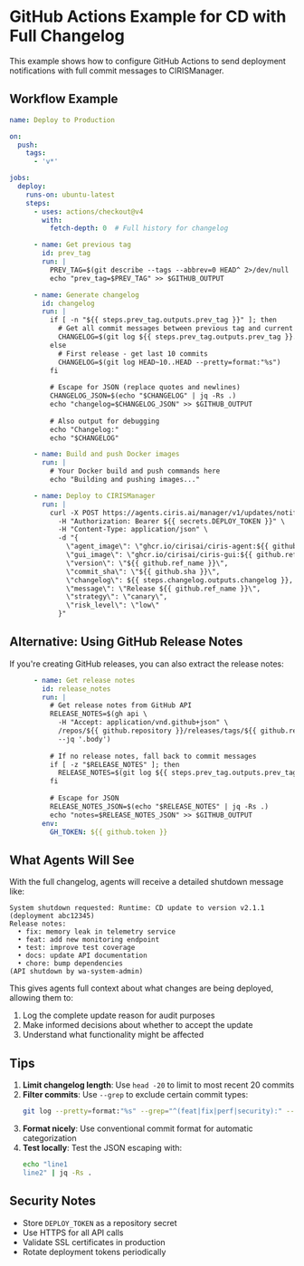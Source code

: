 # GitHub Actions Example for CD with Full Changelog

This example shows how to configure GitHub Actions to send deployment notifications with full commit messages to CIRISManager.

## Workflow Example

```yaml
name: Deploy to Production

on:
  push:
    tags:
      - 'v*'

jobs:
  deploy:
    runs-on: ubuntu-latest
    steps:
      - uses: actions/checkout@v4
        with:
          fetch-depth: 0  # Full history for changelog

      - name: Get previous tag
        id: prev_tag
        run: |
          PREV_TAG=$(git describe --tags --abbrev=0 HEAD^ 2>/dev/null || echo "")
          echo "prev_tag=$PREV_TAG" >> $GITHUB_OUTPUT

      - name: Generate changelog
        id: changelog
        run: |
          if [ -n "${{ steps.prev_tag.outputs.prev_tag }}" ]; then
            # Get all commit messages between previous tag and current
            CHANGELOG=$(git log ${{ steps.prev_tag.outputs.prev_tag }}..HEAD --pretty=format:"%s" | head -20)
          else
            # First release - get last 10 commits
            CHANGELOG=$(git log HEAD~10..HEAD --pretty=format:"%s")
          fi
          
          # Escape for JSON (replace quotes and newlines)
          CHANGELOG_JSON=$(echo "$CHANGELOG" | jq -Rs .)
          echo "changelog=$CHANGELOG_JSON" >> $GITHUB_OUTPUT
          
          # Also output for debugging
          echo "Changelog:"
          echo "$CHANGELOG"

      - name: Build and push Docker images
        run: |
          # Your Docker build and push commands here
          echo "Building and pushing images..."

      - name: Deploy to CIRISManager
        run: |
          curl -X POST https://agents.ciris.ai/manager/v1/updates/notify \
            -H "Authorization: Bearer ${{ secrets.DEPLOY_TOKEN }}" \
            -H "Content-Type: application/json" \
            -d "{
              \"agent_image\": \"ghcr.io/cirisai/ciris-agent:${{ github.ref_name }}\",
              \"gui_image\": \"ghcr.io/cirisai/ciris-gui:${{ github.ref_name }}\",
              \"version\": \"${{ github.ref_name }}\",
              \"commit_sha\": \"${{ github.sha }}\",
              \"changelog\": ${{ steps.changelog.outputs.changelog }},
              \"message\": \"Release ${{ github.ref_name }}\",
              \"strategy\": \"canary\",
              \"risk_level\": \"low\"
            }"
```

## Alternative: Using GitHub Release Notes

If you're creating GitHub releases, you can also extract the release notes:

```yaml
      - name: Get release notes
        id: release_notes
        run: |
          # Get release notes from GitHub API
          RELEASE_NOTES=$(gh api \
            -H "Accept: application/vnd.github+json" \
            /repos/${{ github.repository }}/releases/tags/${{ github.ref_name }} \
            --jq '.body')
          
          # If no release notes, fall back to commit messages
          if [ -z "$RELEASE_NOTES" ]; then
            RELEASE_NOTES=$(git log ${{ steps.prev_tag.outputs.prev_tag }}..HEAD --pretty=format:"- %s")
          fi
          
          # Escape for JSON
          RELEASE_NOTES_JSON=$(echo "$RELEASE_NOTES" | jq -Rs .)
          echo "notes=$RELEASE_NOTES_JSON" >> $GITHUB_OUTPUT
        env:
          GH_TOKEN: ${{ github.token }}
```

## What Agents Will See

With the full changelog, agents will receive a detailed shutdown message like:

```
System shutdown requested: Runtime: CD update to version v2.1.1 (deployment abc12345)
Release notes:
  • fix: memory leak in telemetry service
  • feat: add new monitoring endpoint
  • test: improve test coverage
  • docs: update API documentation
  • chore: bump dependencies
(API shutdown by wa-system-admin)
```

This gives agents full context about what changes are being deployed, allowing them to:
1. Log the complete update reason for audit purposes
2. Make informed decisions about whether to accept the update
3. Understand what functionality might be affected

## Tips

1. **Limit changelog length**: Use `head -20` to limit to most recent 20 commits
2. **Filter commits**: Use `--grep` to exclude certain commit types:
   ```bash
   git log --pretty=format:"%s" --grep="^(feat|fix|perf|security):" --perl-regexp
   ```
3. **Format nicely**: Use conventional commit format for automatic categorization
4. **Test locally**: Test the JSON escaping with:
   ```bash
   echo "line1
   line2" | jq -Rs .
   ```

## Security Notes

- Store `DEPLOY_TOKEN` as a repository secret
- Use HTTPS for all API calls
- Validate SSL certificates in production
- Rotate deployment tokens periodically